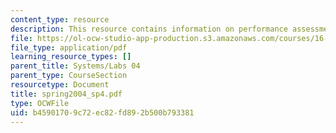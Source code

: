 ```yaml
---
content_type: resource
description: This resource contains information on performance assessment set.
file: https://ol-ocw-studio-app-production.s3.amazonaws.com/courses/16-01-unified-engineering-i-ii-iii-iv-fall-2005-spring-2006/b45901709c72ec82fd892b500b793381_spring2004_sp4.pdf
file_type: application/pdf
learning_resource_types: []
parent_title: Systems/Labs 04
parent_type: CourseSection
resourcetype: Document
title: spring2004_sp4.pdf
type: OCWFile
uid: b4590170-9c72-ec82-fd89-2b500b793381
---
```


